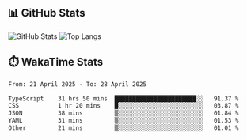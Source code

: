 ## 📊 GitHub Stats
![GitHub Stats](https://github-readme-stats.vercel.app/api?username=fe-brweb&show_icons=true&theme=shades-of-purple)
![Top Langs](https://github-readme-stats.vercel.app/api/top-langs/?username=fe-brweb&layout=compact&theme=shades-of-purple)

## ⏱️ WakaTime Stats
<!--START_SECTION:waka-->

```txt
From: 21 April 2025 - To: 28 April 2025

TypeScript    31 hrs 50 mins  ███████████████████████░░   91.37 %
CSS           1 hr 20 mins    █░░░░░░░░░░░░░░░░░░░░░░░░   03.87 %
JSON          38 mins         ▒░░░░░░░░░░░░░░░░░░░░░░░░   01.84 %
YAML          31 mins         ▒░░░░░░░░░░░░░░░░░░░░░░░░   01.53 %
Other         21 mins         ▒░░░░░░░░░░░░░░░░░░░░░░░░   01.01 %
```

<!--END_SECTION:waka-->
